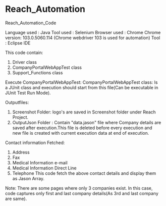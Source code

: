 # Reach_Automation
Reach_Automation_Code

Language used : Java
Tool used : Selenium
Browser used : Chrome
Chrome version: 103.0.5060.114 (Chrome webdriver 103 is used for automation)
Tool : Eclipse IDE

This code contain:
1. Driver class 
2. CompanyPortalWebAppTest class
3. Support_Functions class

Execute CompanyPortalWebAppTest:
CompanyPortalWebAppTest class: Is a JUnit class and execution should start from this file(Can be executable in JUnit Test Run Mode).

Outputfiles:
1. Screenshot Folder: logo's are saved in Screenshot folder under Reach Project.
2. OutputJson Folder : Contain "data.jason" file where Company details are saved after execution.This file is deleted before every execution and new file is created with current execution data at end of execution.

Contact information Fetched:
1. Address
2. Fax
3. Medical Information e-mail
4. Medical Information Direct Line
5. Telephone
 This code fetch the above contact details and  display them as Jason Array.
 
 
 Note:
 There are some pages where only 3 companies exist. In this case, code captures only first and last company details(As 3rd and last company are same).
 



